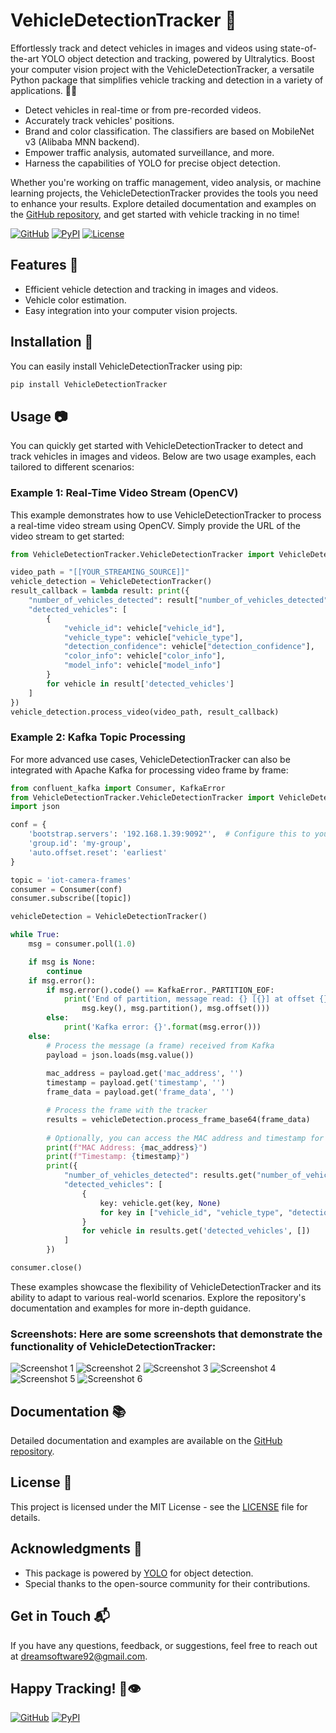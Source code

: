 # VehicleDetectionTracker 🚗

Effortlessly track and detect vehicles in images and videos using state-of-the-art YOLO object detection and tracking, powered by Ultralytics. Boost your computer vision project with the VehicleDetectionTracker, a versatile Python package that simplifies vehicle tracking and detection in a variety of applications. 🚙🚕

- Detect vehicles in real-time or from pre-recorded videos.
- Accurately track vehicles' positions.
- Brand and color classification. The classifiers are based on MobileNet v3 (Alibaba MNN backend).
- Empower traffic analysis, automated surveillance, and more.
- Harness the capabilities of YOLO for precise object detection.

Whether you're working on traffic management, video analysis, or machine learning projects, the VehicleDetectionTracker provides the tools you need to enhance your results. Explore detailed documentation and examples on the [GitHub repository](https://github.com/sergio11/vehicle_detection_tracker), and get started with vehicle tracking in no time!

[![GitHub](https://img.shields.io/badge/GitHub-View%20on%20GitHub-blue?style=flat-square)](https://github.com/sergio11/vehicle_detection_tracker)
[![PyPI](https://img.shields.io/pypi/v/VehicleDetectionTracker.svg?style=flat-square)](https://pypi.org/project/VehicleDetectionTracker/)
[![License](https://img.shields.io/badge/License-MIT-yellow.svg?style=flat-square)](https://github.com/sergio11/vehicle_detection_tracker/blob/main/LICENSE)

## Features 🌟

- Efficient vehicle detection and tracking in images and videos.
- Vehicle color estimation.
- Easy integration into your computer vision projects.

## Installation 🚀

You can easily install VehicleDetectionTracker using pip:

```bash
pip install VehicleDetectionTracker
```

## Usage 📷

You can quickly get started with VehicleDetectionTracker to detect and track vehicles in images and videos. Below are two usage examples, each tailored to different scenarios:

### Example 1: Real-Time Video Stream (OpenCV)

This example demonstrates how to use VehicleDetectionTracker to process a real-time video stream using OpenCV. Simply provide the URL of the video stream to get started:

```python
from VehicleDetectionTracker.VehicleDetectionTracker import VehicleDetectionTracker

video_path = "[[YOUR_STREAMING_SOURCE]]"
vehicle_detection = VehicleDetectionTracker()
result_callback = lambda result: print({
    "number_of_vehicles_detected": result["number_of_vehicles_detected"],
    "detected_vehicles": [
        {
            "vehicle_id": vehicle["vehicle_id"],
            "vehicle_type": vehicle["vehicle_type"],
            "detection_confidence": vehicle["detection_confidence"],
            "color_info": vehicle["color_info"],
            "model_info": vehicle["model_info"]
        }
        for vehicle in result['detected_vehicles']
    ]
})
vehicle_detection.process_video(video_path, result_callback)
```

###  Example 2: Kafka Topic Processing

For more advanced use cases, VehicleDetectionTracker can also be integrated with Apache Kafka for processing video frame by frame:

```python
from confluent_kafka import Consumer, KafkaError
from VehicleDetectionTracker.VehicleDetectionTracker import VehicleDetectionTracker
import json

conf = {
    'bootstrap.servers': '192.168.1.39:9092"',  # Configure this to your Kafka broker's address.
    'group.id': 'my-group',
    'auto.offset.reset': 'earliest'
}

topic = 'iot-camera-frames'
consumer = Consumer(conf)
consumer.subscribe([topic])

vehicleDetection = VehicleDetectionTracker()

while True:
    msg = consumer.poll(1.0)

    if msg is None:
        continue
    if msg.error():
        if msg.error().code() == KafkaError._PARTITION_EOF:
            print('End of partition, message read: {} [{}] at offset {}'.format(
                msg.key(), msg.partition(), msg.offset()))
        else:
            print('Kafka error: {}'.format(msg.error()))
    else:
        # Process the message (a frame) received from Kafka
        payload = json.loads(msg.value())
        
        mac_address = payload.get('mac_address', '')
        timestamp = payload.get('timestamp', '')
        frame_data = payload.get('frame_data', '')

        # Process the frame with the tracker
        results = vehicleDetection.process_frame_base64(frame_data)
    
        # Optionally, you can access the MAC address and timestamp for further processing
        print(f"MAC Address: {mac_address}")
        print(f"Timestamp: {timestamp}")
        print({
            "number_of_vehicles_detected": results.get("number_of_vehicles_detected", 0),
            "detected_vehicles": [
                {
                    key: vehicle.get(key, None)
                    for key in ["vehicle_id", "vehicle_type", "detection_confidence"]
                }
                for vehicle in results.get('detected_vehicles', [])
            ]
        })

consumer.close()
```

These examples showcase the flexibility of VehicleDetectionTracker and its ability to adapt to various real-world scenarios. Explore the repository's documentation and examples for more in-depth guidance.

### **Screenshots:** Here are some screenshots that demonstrate the functionality of VehicleDetectionTracker:

![Screenshot 1](screenshots/screenshot_1.PNG) 
![Screenshot 2](screenshots/screenshot_2.PNG)
![Screenshot 3](screenshots/screenshot_3.PNG)
![Screenshot 4](screenshots/screenshot_4.PNG)
![Screenshot 5](screenshots/screenshot_5.PNG)
![Screenshot 6](screenshots/screenshot_6.PNG)

## Documentation 📚

Detailed documentation and examples are available on the [GitHub repository](https://github.com/sergio11/vehicle_detection_tracker).

## License 📜

This project is licensed under the MIT License - see the [LICENSE](https://github.com/sergio11/vehicle_detection_tracker/blob/main/LICENSE) file for details.

## Acknowledgments 🙏

- This package is powered by [YOLO](https://github.com/ultralytics/yolov5) for object detection.
- Special thanks to the open-source community for their contributions.

## Get in Touch 📬

If you have any questions, feedback, or suggestions, feel free to reach out at [dreamsoftware92@gmail.com](mailto:dreamsoftware92@gmail.com).

## Happy Tracking! 🚀👁️

[![GitHub](https://img.shields.io/badge/GitHub-View%20on%20GitHub-blue?style=flat-square)](https://github.com/sergio11/vehicle_detection_tracker)
[![PyPI](https://img.shields.io/pypi/v/VehicleDetectionTracker.svg?style=flat-square)](https://pypi.org/project/VehicleDetectionTracker/)
